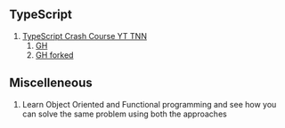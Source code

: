 ## TypeScript

1. [TypeScript Crash Course YT TNN](https://www.youtube.com/playlist?list=PL4cUxeGkcC9gNhFQgS4edYLqP7LkZcFMN)
   1. [GH](https://github.com/pankajspace/typescript-yt-tnn)
   2. [GH forked](https://github.com/pankajspace/15-typescript-tutorial-tnn)

## Miscelleneous

1. Learn Object Oriented and Functional programming and see how you can solve the same problem using both the approaches
